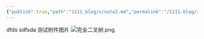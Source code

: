 ```yaml
---
{"publish":true,"path":"1111_blog/x/note2.md","permalink":"/1111-blog/x/note2/","tags":["1BRC"]}
---
```



dfds
sdfsda
测试附件图片
![完全二叉树.png](/img/user/999_repository/%E5%AE%8C%E5%85%A8%E4%BA%8C%E5%8F%89%E6%A0%91.png)